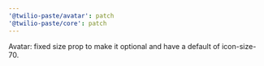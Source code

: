 ```yaml
---
'@twilio-paste/avatar': patch
'@twilio-paste/core': patch
---
```


Avatar: fixed size prop to make it optional and have a default of icon-size-70.
